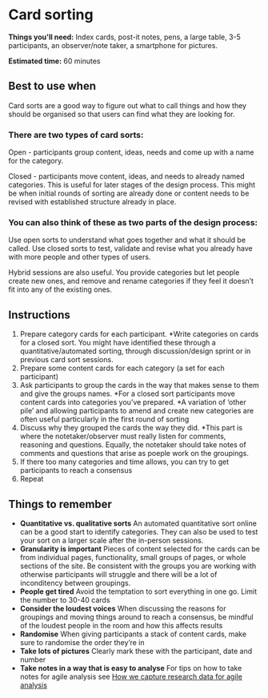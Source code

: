 # Card sorting

**Things you'll need:** Index cards, post-it notes, pens, a large table, 3-5
participants, an observer/note taker, a smartphone for pictures.

**Estimated time:** 60 minutes

## Best to use when

Card sorts are a good way to figure out what to call things and how they should
be organised so that users can find what they are looking for.

### There are two types of card sorts:

Open - participants group content, ideas, needs and come up with a name for the
category.

Closed - participants move content, ideas, and needs to already named
categories. This is useful for later stages of the design process. This might be
when initial rounds of sorting are already done or content needs to be revised
with established structure already in place.

### You can also think of these as two parts of the design process:

Use open sorts to understand what goes together and what it should be called.
Use closed sorts to test, validate and revise what you already have with more
people and other types of users.

Hybrid sessions are also useful. You provide categories but let people create
new ones, and remove and rename categories if they feel it doesn’t fit into any
of the existing ones.

## Instructions

1. Prepare category cards for each participant. *Write categories on cards for a
   closed sort. You might have identified these through a quantitative/automated
   sorting, through discussion/design sprint or in previous card sort sessions.
1. Prepare some content cards for each category (a set for each participant)
1. Ask participants to group the cards in the way that makes sense to them and
   give the groups names. *For a closed sort participants move content cards
   into categories you’ve prepared. *A variation of ‘other pile’ and allowing
   participants to amend and create new categories are often useful particularly
   in the first round of sorting
1. Discuss why they grouped the cards the way they did. *This part is where the
   notetaker/observer must really listen for comments, reasoning and questions.
   Equally, the notetaker should take notes of comments and questions that arise
   as poeple work on the groupings.
1. If there too many categories and time allows, you can try to get participants
   to reach a consensus
1. Repeat

## Things to remember

- **Quantitative vs. qualitative sorts**
  An automated quantitative sort online can be a good start to identify
  categories. They can also be used to test your sort on a larger scale after
  the in-person sessions.
- **Granularity is important**
  Pieces of content selected for the cards can be from individual pages,
  functionality, small groups of pages, or whole sections of the site. Be
  consistent with the groups you are working with otherwise participants will
  struggle and there will be a lot of inconditency between groupings.
- **People get tired**
  Avoid the temptation to sort everything in one go. Limit the number to 30-40
  cards
- **Consider the loudest voices**
  When discussing the reasons for groupings and moving things around to reach a
  consensus, be mindful of the loudest people in the room and how this affects
  results
- **Randomise**
  When giving participants a stack of content cards, make sure to randomise the
  order they’re in
- **Take lots of pictures**
  Clearly mark these with the participant, date and number
- **Take notes in a way that is easy to analyse**
  For tips on how to take notes for agile analysis see
  [How we capture research data for agile analysis](https://www.dxw.com/2016/12/how-we-capture-research-data-for-agile-analysis)
